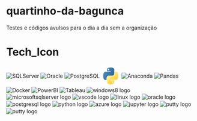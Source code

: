 # quartinho-da-bagunca
Testes e códigos avulsos para o dia a dia sem a organização

# Tech_Icon
<div style="display: inline_block">
  <img align="center" alt="SQLServer"    height="55" width="50" src="https://cdn.jsdelivr.net/gh/devicons/devicon@latest/icons/azuresqldatabase/azuresqldatabase-original.svg">
  <img align="center" alt="Oracle"       height="55" width="50" src="https://cdn.jsdelivr.net/gh/devicons/devicon@latest/icons/oracle/oracle-original.svg">
  <img align="center" alt="PostgreSQL"   height="55" width="50" src="https://cdn.jsdelivr.net/gh/devicons/devicon@latest/icons/postgresql/postgresql-original.svg">
  <img align="center" alt="Python"       height="55" width="50" src="https://raw.githubusercontent.com/devicons/devicon/master/icons/python/python-original.svg">
  <img align="center" alt="Anaconda"     height="55" width="50" src="https://cdn.jsdelivr.net/gh/devicons/devicon@latest/icons/anaconda/anaconda-original.svg">
  <img align="center" alt="Pandas"       height="55" width="50" src="https://pandas.pydata.org/static/img/pandas_mark_white.svg">
  <img align="center" alt="Docker"       height="55" width="50" src="https://cdn.jsdelivr.net/gh/devicons/devicon@latest/icons/docker/docker-original-wordmark.svg">
  <img align="center" alt="PowerBI"      height="55" width="50" src="https://github.com/microsoft/PowerBI-Icons/raw/main/SVG/Power-BI.svg">
  <img align="center" alt="Tableau"      height="55" width="50" src="https://www.svgrepo.com/show/354428/tableau-icon.svg">
  <img align="center" src="https://cdn.jsdelivr.net/gh/devicons/devicon/icons/windows8/windows8-original.svg"                  height="55" width="50" alt="windows8 logo"  />
  <img align="center" src="https://cdn.jsdelivr.net/gh/devicons/devicon/icons/microsoftsqlserver/microsoftsqlserver-plain.svg" height="55" width="50" alt="microsoftsqlserver logo"  />
  <img align="center" src="https://cdn.jsdelivr.net/gh/devicons/devicon/icons/vscode/vscode-original.svg"                      height="55" width="50" alt="vscode logo"  />
  <img align="center" src="https://cdn.jsdelivr.net/gh/devicons/devicon/icons/linux/linux-original.svg"                        height="55" width="50" alt="linux logo"  />
  <img align="center" src="https://cdn.jsdelivr.net/gh/devicons/devicon/icons/oracle/oracle-original.svg"                      height="55" width="50" alt="oracle logo"  />
  <img align="center" src="https://cdn.jsdelivr.net/gh/devicons/devicon/icons/postgresql/postgresql-original.svg"              height="55" width="50" alt="postgresql logo"  />
  <img align="center" src="https://cdn.jsdelivr.net/gh/devicons/devicon/icons/python/python-original.svg"                      height="55" width="50" alt="python logo"  />
  <img align="center" src="https://cdn.jsdelivr.net/gh/devicons/devicon/icons/azure/azure-original.svg"                        height="55" width="50" alt="azure logo"  />
  <img align="center" src="https://cdn.jsdelivr.net/gh/devicons/devicon/icons/jupyter/jupyter-original.svg"                    height="55" width="50" alt="jupyter logo"  />
  <img align="center" src="https://cdn.jsdelivr.net/gh/devicons/devicon/icons/putty/putty-original.svg"                        height="55" width="50" alt="putty logo"  />
  <img align="center" src="https://cdn.jsdelivr.net/gh/devicons/devicon@latest/icons/pandas/pandas-original-wordmark.svg"      height="55" width="50" alt="putty logo" />
</div>
